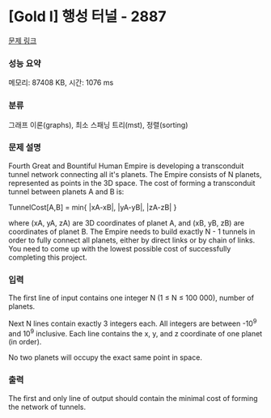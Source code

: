 # [Gold I] 행성 터널 - 2887 

[문제 링크](https://www.acmicpc.net/problem/2887) 

### 성능 요약

메모리: 87408 KB, 시간: 1076 ms

### 분류

그래프 이론(graphs), 최소 스패닝 트리(mst), 정렬(sorting)

### 문제 설명

<p>Fourth Great and Bountiful Human Empire is developing a transconduit tunnel network connecting all it's planets. The Empire consists of N planets, represented as points in the 3D space. The cost of forming a transconduit tunnel between planets A and B is:</p>

<p>TunnelCost[A,B] = min{ |xA-xB|, |yA-yB|, |zA-zB| }</p>

<p>where (xA, yA, zA) are 3D coordinates of planet A, and (xB, yB, zB) are coordinates of planet B. The Empire needs to build exactly N - 1 tunnels in order to fully connect all planets, either by direct links or by chain of links. You need to come up with the lowest possible cost of successfully completing this project.</p>

### 입력 

 <p>The first line of input contains one integer N (1 ≤ N ≤ 100 000), number of planets.</p>

<p>Next N lines contain exactly 3 integers each. All integers are between -10<sup>9</sup> and 10<sup>9</sup> inclusive. Each line contains the x, y, and z coordinate of one planet (in order).</p>

<p>No two planets will occupy the exact same point in space.</p>

### 출력 

 <p>The first and only line of output should contain the minimal cost of forming the network of tunnels.</p>

